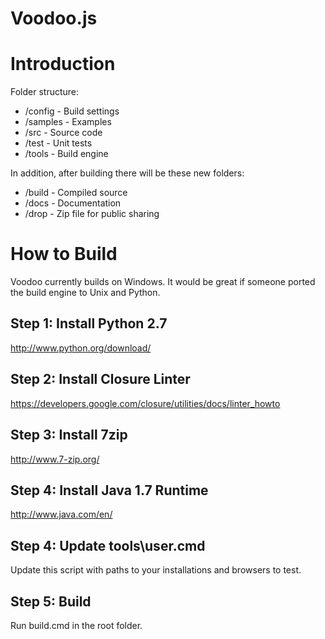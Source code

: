 Voodoo.js
======

# Introduction

Folder structure:

  * /config - Build settings
  * /samples - Examples
  * /src - Source code
  * /test - Unit tests
  * /tools - Build engine
  
In addition, after building there will be these new folders:

  * /build - Compiled source
  * /docs - Documentation
  * /drop - Zip file for public sharing

# How to Build

Voodoo currently builds on Windows. It would be great if someone ported the build engine to Unix and Python.

## Step 1: Install Python 2.7

  http://www.python.org/download/
  
## Step 2: Install Closure Linter

  https://developers.google.com/closure/utilities/docs/linter_howto

## Step 3: Install 7zip

  http://www.7-zip.org/
  
## Step 4: Install Java 1.7 Runtime

  http://www.java.com/en/

## Step 4: Update tools\user.cmd

  Update this script with paths to your installations and browsers to test.

## Step 5: Build

  Run build.cmd in the root folder.
